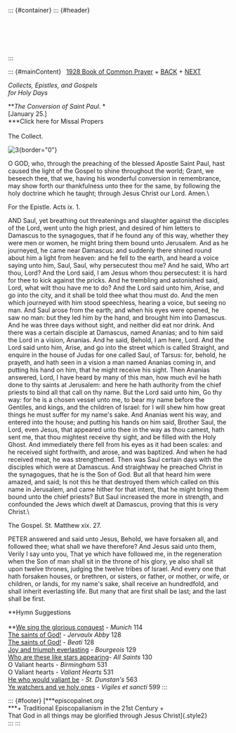 ::: {#container}
::: {#header}
#  
:::

::: {#mainContent}
  [1928 Book of Common Prayer](../index.html) + [BACK](stthomas.html) +
[NEXT](purification.html)

*Collects, Epistles, and Gospels\
for Holy Days*

***The Conversion of Saint Paul*. *\
\[January 25.\]\
***Click here for Missal Propers\
\
The Collect.

![3](http://stats.superstats.com/b/ss/DAVIDMCMANNES/1){border="0"}

O GOD, who, through the preaching of the blessed Apostle Saint Paul,
hast caused the light of the Gospel to shine throughout the world;
Grant, we beseech thee, that we, having his wonderful conversion in
remembrance, may show forth our thankfulness unto thee for the same, by
following the holy doctrine which he taught; through Jesus Christ our
Lord. Amen.\

For the Epistle. Acts ix. 1.

AND Saul, yet breathing out threatenings and slaughter against the
disciples of the Lord, went unto the high priest, and desired of him
letters to Damascus to the synagogues, that if he found any of this way,
whether they were men or women, he might bring them bound unto
Jerusalem. And as he journeyed, he came near Damascus: and suddenly
there shined round about him a light from heaven: and he fell to the
earth, and heard a voice saying unto him, Saul, Saul, why persecutest
thou me? And he said, Who art thou, Lord? And the Lord said, I am Jesus
whom thou persecutest: it is hard for thee to kick against the pricks.
And he trembling and astonished said, Lord, what wilt thou have me to
do? And the Lord said unto him, Arise, and go into the city, and it
shall be told thee what thou must do. And the men which journeyed with
him stood speechless, hearing a voice, but seeing no man. And Saul arose
from the earth; and when his eyes were opened, he saw no man: but they
led him by the hand, and brought him into Damascus. And he was three
days without sight, and neither did eat nor drink. And there was a
certain disciple at Damascus, named Ananias; and to him said the Lord in
a vision, Ananias. And he said, Behold, I am here, Lord. And the Lord
said unto him, Arise, and go into the street which is called Straight,
and enquire in the house of Judas for one called Saul, of Tarsus: for,
behold, he prayeth, and hath seen in a vision a man named Ananias coming
in, and putting his hand on him, that he might receive his sight. Then
Ananias answered, Lord, I have heard by many of this man, how much evil
he hath done to thy saints at Jerusalem: and here he hath authority from
the chief priests to bind all that call on thy name. But the Lord said
unto him, Go thy way: for he is a chosen vessel unto me, to bear my name
before the Gentiles, and kings, and the children of Israel: for I will
shew him how great things he must suffer for my name\'s sake. And
Ananias went his way, and entered into the house; and putting his hands
on him said, Brother Saul, the Lord, even Jesus, that appeared unto thee
in the way as thou camest, hath sent me, that thou mightest receive thy
sight, and be filled with the Holy Ghost. And immediately there fell
from his eyes as it had been scales: and he received sight forthwith,
and arose, and was baptized. And when he had received meat, he was
strengthened. Then was Saul certain days with the disciples which were
at Damascus. And straightway he preached Christ in the synagogues, that
he is the Son of God. But all that heard him were amazed, and said; Is
not this he that destroyed them which called on this name in Jerusalem,
and came hither for that intent, that he might bring them bound unto the
chief priests? But Saul increased the more in strength, and confounded
the Jews which dwelt at Damascus, proving that this is very Christ.\

The Gospel. St. Matthew xix. 27.

PETER answered and said unto Jesus, Behold, we have forsaken all, and
followed thee; what shall we have therefore? And Jesus said unto them,
Verily I say unto you, That ye which have followed me, in the
regeneration when the Son of man shall sit in the throne of his glory,
ye also shall sit upon twelve thrones, judging the twelve tribes of
Israel. And every one that hath forsaken houses, or brethren, or
sisters, or father, or mother, or wife, or children, or lands, for my
name\'s sake, shall receive an hundredfold, and shall inherit
everlasting life. But many that are first shall be last; and the last
shall be first.

**Hymn Suggestions\
\
**[We sing the glorious
conquest](http://www.episcopalnet.org/CHymnal/ACH/114.html) - *Munich*
114\
[The saints of
God!](http://www.episcopalnet.org/CHymnal/ACH/128-1.html) - *Jervaulx
Abby* 128\
[The saints of
God!](http://www.episcopalnet.org/CHymnal/ACH/128-2.html) - *Beati* 128\
[Joy and triumph
everlasting](http://www.episcopalnet.org/CHymnal/ACH/129.html) -
*Bourgeois* 129\
[Who are these like stars
appearing](http://www.episcopalnet.org/CHymnal/ACH/130.html)- *All
Saints* 130\
O Valiant hearts - *Birmingham* 531\
O Valiant hearts - *Valiant Hearts* 531\
[He who would valiant
be](http://www.episcopalnet.org/CHymnal/ACH/563.html) - *St. Dunstan\'s*
563\
[Ye watchers and ye holy
ones](http://www.episcopalnet.org/CHymnal/ACH/599.html) - *Vigiles et
sancti* 599
:::

::: {#footer}
[***episcopalnet.org\
***+ Traditional Episcopalianism in the 21st Century +\
That God in all things may be glorified through Jesus Christ]{.style2}\
:::
:::
